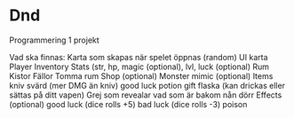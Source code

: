 # Dnd
Programmering 1 projekt

Vad ska finnas:
Karta som skapas när spelet öppnas (random)
UI karta
Player
Inventory
Stats (str, hp, magic (optional), lvl, luck (optional)
Rum
Kistor
Fällor
Tomma rum
Shop (optional)
Monster
mimic (optional)
Items
kniv
svärd (mer DMG än kniv)
good luck potion
gift flaska (kan drickas eller sättas på ditt vapen)
Grej som revealar vad som är bakom nån dörr
Effects (optional)
good luck (dice rolls +5)
bad luck (dice rolls -3)
poison
